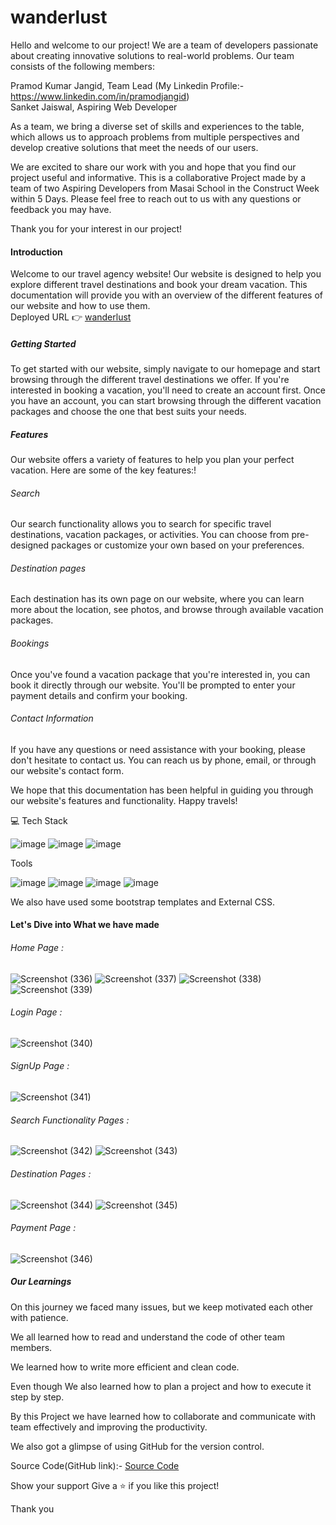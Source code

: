 # wanderlust

Hello and welcome to our project! We are a team of developers passionate about creating innovative solutions to real-world problems. Our team consists of the following members:

Pramod Kumar Jangid, Team Lead (My Linkedin Profile:- https://www.linkedin.com/in/pramodjangid) <br>
Sanket Jaiswal, Aspiring Web Developer

As a team, we bring a diverse set of skills and experiences to the table, which allows us to approach problems from multiple perspectives and develop creative solutions that meet the needs of our users.

We are excited to share our work with you and hope that you find our project useful and informative. This is a collaborative Project made by a team of two Aspiring Developers from Masai School in the Construct Week within 5 Days. Please feel free to reach out to us with any questions or feedback you may have.

Thank you for your interest in our project!

#### Introduction
Welcome to our travel agency website! Our website is designed to help you explore different travel destinations and book your dream vacation. This documentation will provide you with an overview of the different features of our website and how to use them. <br>
Deployed URL 👉 [wanderlust](https://wanderlusttouragency.netlify.app/)

##### Getting Started
To get started with our website, simply navigate to our homepage and start browsing through the different travel destinations we offer. If you're interested in booking a vacation, you'll need to create an account first. Once you have an account, you can start browsing through the different vacation packages and choose the one that best suits your needs.

##### Features
Our website offers a variety of features to help you plan your perfect vacation. Here are some of the key features:!

###### Search
Our search functionality allows you to search for specific travel destinations, vacation packages, or activities. You can choose from pre-designed packages or customize your own based on your preferences.

###### Destination pages
Each destination has its own page on our website, where you can learn more about the location, see photos, and browse through available vacation packages.

###### Bookings
Once you've found a vacation package that you're interested in, you can book it directly through our website. You'll be prompted to enter your payment details and confirm your booking.

###### Contact Information
If you have any questions or need assistance with your booking, please don't hesitate to contact us. You can reach us by phone, email, or through our website's contact form.

We hope that this documentation has been helpful in guiding you through our website's features and functionality. Happy travels!


💻 Tech Stack

![image](https://user-images.githubusercontent.com/80309747/229348805-946f60f0-26c4-4069-9fb7-3d450e7abc51.png)
![image](https://user-images.githubusercontent.com/80309747/229348825-9ba7f0b5-db77-4025-8d48-d1e38421d0f0.png)
![image](https://user-images.githubusercontent.com/80309747/229348835-da03d010-e01e-4299-ad47-53e08d5b49fb.png)

Tools

![image](https://user-images.githubusercontent.com/80309747/229348866-a41c6e5d-458a-4396-a0f6-ce974e5cfae0.png)
![image](https://user-images.githubusercontent.com/80309747/229348874-6e5a14c8-46e7-457c-b14c-c2491866064f.png)
![image](https://user-images.githubusercontent.com/80309747/229348882-7a0c4058-7f44-48be-88a0-d37da699bbfc.png)
![image](https://user-images.githubusercontent.com/80309747/229348884-8fd728ce-a616-4341-a4ca-fe15677f0d3c.png)

We also have used some bootstrap templates and External CSS.


#### Let's Dive into What we have made

###### Home Page :

![Screenshot (336)](https://github.com/pramodjangid/neat-peace-82/assets/119347747/430a935f-037f-4f44-9621-9f8d0fbe9377)
![Screenshot (337)](https://github.com/pramodjangid/neat-peace-82/assets/119347747/d4f1232b-4731-44b2-9c01-121c85aeee27)
![Screenshot (338)](https://github.com/pramodjangid/neat-peace-82/assets/119347747/fb7284ad-b633-4ff9-b182-ba1bb34ca190)
![Screenshot (339)](https://github.com/pramodjangid/neat-peace-82/assets/119347747/a17f9fc4-6920-4af0-978d-b705249f6ba7)

###### Login Page :

![Screenshot (340)](https://github.com/pramodjangid/neat-peace-82/assets/119347747/8301f8aa-e180-4972-b4de-23af320346ee)

###### SignUp Page :

![Screenshot (341)](https://github.com/pramodjangid/neat-peace-82/assets/119347747/648bb9ba-5d23-402b-a6f8-ab4def2fa17e)

###### Search Functionality Pages :

![Screenshot (342)](https://github.com/pramodjangid/neat-peace-82/assets/119347747/3b863e86-f1bf-48b9-a184-e2140624a288)
![Screenshot (343)](https://github.com/pramodjangid/neat-peace-82/assets/119347747/697934ed-bfc8-45ef-b2ea-56039a546fa9)

###### Destination Pages :

![Screenshot (344)](https://github.com/pramodjangid/neat-peace-82/assets/119347747/c811009c-8351-4486-8be1-210c1bb8c4a1)
![Screenshot (345)](https://github.com/pramodjangid/neat-peace-82/assets/119347747/0d909fdb-11f3-4539-a79a-d60ebd1b4d34)


###### Payment Page :

![Screenshot (346)](https://github.com/pramodjangid/neat-peace-82/assets/119347747/43d4ff7c-ee65-4ab0-a646-87bcf34d97c7)



##### Our Learnings

On this journey we faced many issues, but we keep motivated each other with patience.

We all learned how to read and understand the code of other team members.

We learned how to write more efficient and clean code.

Even though We also learned how to plan a project and how to execute it step by step.

By this Project we have learned how to collaborate and communicate with team effectively and improving the productivity.

We also got a glimpse of using GitHub for the version control.

Source Code(GitHub link):- [Source Code](https://github.com/pramodjangid/neat-peace-82)

Show your support
Give a ⭐️ if you like this project!

Thank you








